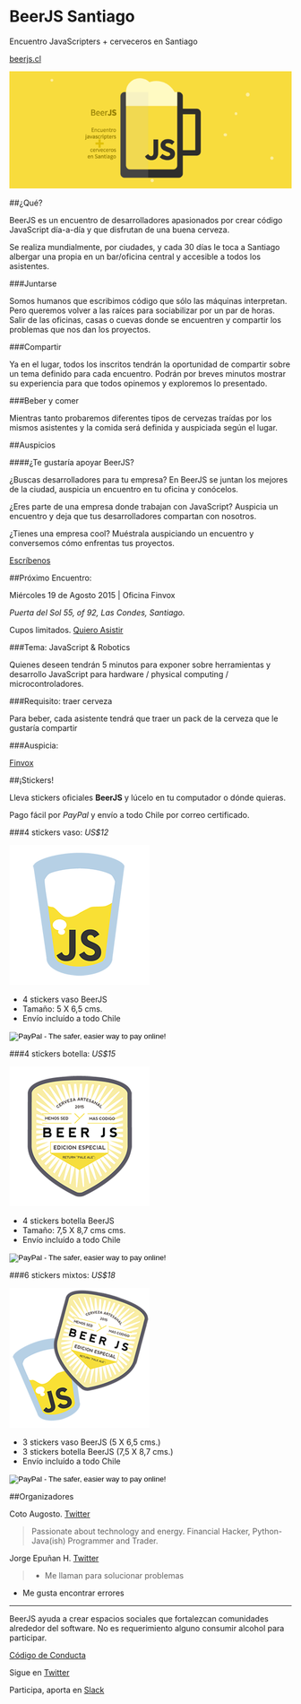 # BeerJS Santiago

Encuentro JavaScripters + cerveceros en Santiago

[beerjs.cl](http://www.beerjs.cl/)

![BeerJS](https://raw.githubusercontent.com/beerjs/santiago/master/images/beerjs.png)

##¿Qué?

BeerJS es un encuentro de desarrolladores apasionados por crear código JavaScript día-a-día y que disfrutan de una buena cerveza.

Se realiza mundialmente, por ciudades, y cada 30 días le toca a Santiago albergar una propia en un bar/oficina central y accesible a todos los asistentes.

###Juntarse

Somos humanos que escribimos código que sólo las máquinas interpretan. Pero queremos volver a las raíces para sociabilizar por un par de horas. Salir de las oficinas, casas o cuevas donde se encuentren y compartir los problemas que nos dan los proyectos.

###Compartir

Ya en el lugar, todos los inscritos tendrán la oportunidad de compartir sobre un tema definido para cada encuentro. Podrán por breves minutos mostrar su experiencia para que todos opinemos y exploremos lo presentado.

###Beber y comer

Mientras tanto probaremos diferentes tipos de cervezas traídas por los mismos asistentes y la comida será definida y auspiciada según el lugar.

##Auspicios

####¿Te gustaría apoyar BeerJS?

¿Buscas desarrolladores para tu empresa? En BeerJS se juntan los mejores de la ciudad, auspicia un encuentro en tu oficina y conócelos.

¿Eres parte de una empresa donde trabajan con JavaScript? Auspicia un encuentro y deja que tus desarrolladores compartan con nosotros.

¿Tienes una empresa cool? Muéstrala auspiciando un encuentro y conversemos cómo enfrentas tus proyectos.

[Escríbenos](mailto:salud@beerjs.cl)

##Próximo Encuentro:

Miércoles 19 de Agosto 2015 | Oficina Finvox

*Puerta del Sol 55, of 92, Las Condes, Santiago.*


Cupos limitados. [Quiero Asistir](https://guestlistapp.com/events/339042)


###Tema: JavaScript &amp; Robotics

Quienes deseen tendrán 5 minutos para exponer sobre herramientas y desarrollo JavaScript para hardware / physical computing / microcontroladores.

###Requisito: traer cerveza

Para beber, cada asistente tendrá que traer un pack de la cerveza que le gustaría compartir

###Auspicia:

[Finvox](http://www.finvox.com)

##¡Stickers!

Lleva stickers oficiales **BeerJS** y lúcelo en tu computador o dónde quieras.

Pago fácil por *PayPal* y envío a todo Chile por correo certificado.

###4 stickers vaso: *US$12*

![](images/sticker-beerjs-vaso.png)

- 4 stickers vaso BeerJS
- Tamaño: 5 X 6,5 cms.
- Envío incluído a todo Chile


<form action="https://www.paypal.com/cgi-bin/webscr" method="post" target="_top">
  <input type="hidden" name="cmd" value="_s-xclick">
  <input type="hidden" name="hosted_button_id" value="NJMYVCVT6BW7N">
  <input type="image" src="https://www.paypalobjects.com/en_US/i/btn/btn_buynowCC_LG.gif" border="0" name="submit" alt="PayPal - The safer, easier way to pay online!">
  <img alt="" border="0" src="https://www.paypalobjects.com/en_US/i/scr/pixel.gif" width="1" height="1">
</form>

###4 stickers botella: *US$15*

![](images/sticker-beerjs-botella.png)

- 4 stickers botella BeerJS
- Tamaño: 7,5 X 8,7 cms cms.
- Envío incluído a todo Chile


<form action="https://www.paypal.com/cgi-bin/webscr" method="post" target="_top">
  <input type="hidden" name="cmd" value="_s-xclick">
  <input type="hidden" name="hosted_button_id" value="FRKJQFYBEDEAU">
  <input type="image" src="https://www.paypalobjects.com/en_US/i/btn/btn_buynowCC_LG.gif" border="0" name="submit" alt="PayPal - The safer, easier way to pay online!">
  <img alt="" border="0" src="https://www.paypalobjects.com/en_US/i/scr/pixel.gif" width="1" height="1">
</form>

###6 stickers mixtos: *US$18*

![](images/sticker-beerjs-vasobotella.png)

- 3 stickers vaso BeerJS (5 X 6,5 cms.)
- 3 stickers botella BeerJS (7,5 X 8,7 cms.)
- Envío incluído a todo Chile


<form action="https://www.paypal.com/cgi-bin/webscr" method="post" target="_top">
  <input type="hidden" name="cmd" value="_s-xclick">
  <input type="hidden" name="hosted_button_id" value="X8RGM6FMFXB5G">
  <input type="image" src="https://www.paypalobjects.com/en_US/i/btn/btn_buynowCC_LG.gif" border="0" name="submit" alt="PayPal - The safer, easier way to pay online!">
  <img alt="" border="0" src="https://www.paypalobjects.com/en_US/i/scr/pixel.gif" width="1" height="1">
</form>

##Organizadores

Coto Augosto. [Twitter](http://www.twitter.com/coto)

> Passionate about technology and energy. Financial Hacker, Python-Java(ish) Programmer and Trader.

Jorge Epuñan H. [Twitter](http://www.twitter.com/csslab)

> - Me llaman para solucionar problemas 
- Me gusta encontrar errores 

---

BeerJS ayuda a crear espacios sociales que fortalezcan comunidades alrededor del software. No es requerimiento alguno consumir alcohol para participar.

[Código de Conducta](http://es.confcodeofconduct.com/)

Sigue en [Twitter](http://twitter.com/intent/follow?original_referer=&screen_name=BeerJSSantiago&tw_p=followbutton&variant=2.0)

Participa, aporta en [Slack](http://www.hashtagchile.com/#postula)
